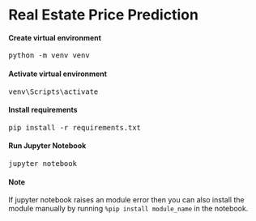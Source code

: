# Real Estate Price Prediction

#### Create virtual environment

<pre>python -m venv venv</pre>

#### Activate virtual environment

<pre>venv\Scripts\activate</pre>

#### Install requirements

<pre>pip install -r requirements.txt</pre>

#### Run Jupyter Notebook

<pre>jupyter notebook</pre>

#### Note

If jupyter notebook raises an module error then you can also install the module manually by running `%pip install module_name` in the notebook.
